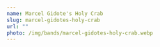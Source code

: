 ```yaml
---
name: Marcel Gidote's Holy Crab
slug: marcel-gidotes-holy-crab
url: ""
photo: /img/bands/marcel-gidotes-holy-crab.webp
---
```

